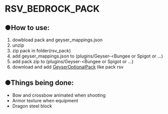# RSV_BEDROCK_PACK
## ●How to use:
  1. dowbload pack and geyser_mappings.json
  2. unzip
  3. zip pack in folder(rsv_pack)
  4. add geyser_mappings.json to (plugins/Geyser-<Bungee or Spigot or ...)
  5. add pack zip to (plugins/Geyser-<Bungee or Spigot or ...)
  6. download and add [GeyserOptionalPack](https://github.com/GeyserMC/GeyserOptionalPack) like pack rsv
## ●Things being done:
  - Bow and crossbow animated when shooting
  - Armor texture when equipment
  - Dragon steel block

